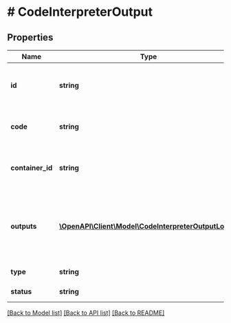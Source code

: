 # # CodeInterpreterOutput

## Properties

Name | Type | Description | Notes
------------ | ------------- | ------------- | -------------
**id** | **string** | The unique ID of the code interpreter tool call. |
**code** | **string** | The code executed by the code interpreter. |
**container_id** | **string** | The ID of the container used to run the code. |
**outputs** | [**\OpenAPI\Client\Model\CodeInterpreterOutputLogs[]**](CodeInterpreterOutputLogs.md) | The outputs generated by the code interpreter, such as logs or images. |
**type** | **string** |  | [optional] [default to 'code_interpreter_output']
**status** | **string** |  | [optional] [default to 'completed']

[[Back to Model list]](../../README.md#models) [[Back to API list]](../../README.md#endpoints) [[Back to README]](../../README.md)
